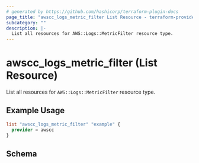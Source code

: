 ```yaml
---
# generated by https://github.com/hashicorp/terraform-plugin-docs
page_title: "awscc_logs_metric_filter List Resource - terraform-provider-awscc"
subcategory: ""
description: |-
  List all resources for AWS::Logs::MetricFilter resource type.
---
```


# awscc_logs_metric_filter (List Resource)

List all resources for `AWS::Logs::MetricFilter` resource type.

## Example Usage

```terraform
list "awscc_logs_metric_filter" "example" {
  provider = awscc
}
```

<!-- schema generated by tfplugindocs -->
## Schema

